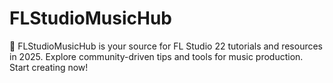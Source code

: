 # FLStudioMusicHub
🎵 FLStudioMusicHub is your source for FL Studio 22 tutorials and resources in 2025. Explore community-driven tips and tools for music production. Start creating now!
